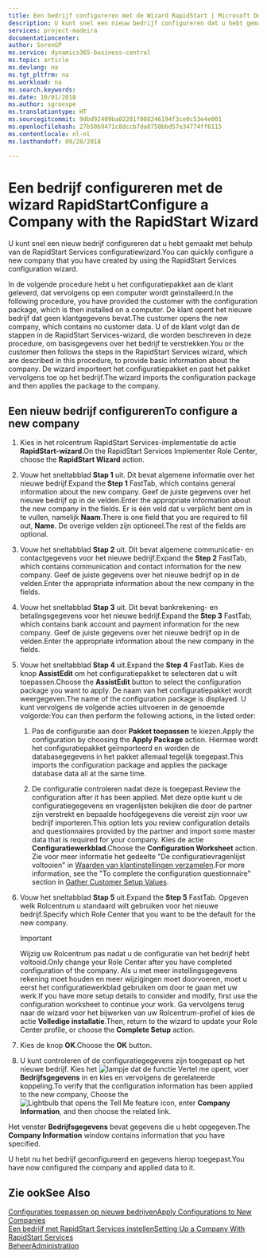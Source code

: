 ```yaml
---
title: Een bedrijf configureren met de Wizard RapidStart | Microsoft Docs
description: U kunt snel een nieuw bedrijf configureren dat u hebt gemaakt met behulp van de RapidStart Services configuratiewizard.
services: project-madeira
documentationcenter: 
author: SorenGP
ms.service: dynamics365-business-central
ms.topic: article
ms.devlang: na
ms.tgt_pltfrm: na
ms.workload: na
ms.search.keywords: 
ms.date: 10/01/2018
ms.author: sgroespe
ms.translationtype: HT
ms.sourcegitcommit: 9dbd92409ba02281f008246194f3ce0c53e4e001
ms.openlocfilehash: 27b50b9471c8dccb7da8750bbd57e34774ff6115
ms.contentlocale: nl-nl
ms.lasthandoff: 09/28/2018

---
```

# <a name="configure-a-company-with-the-rapidstart-wizard"></a><span data-ttu-id="65aac-103">Een bedrijf configureren met de wizard RapidStart</span><span class="sxs-lookup"><span data-stu-id="65aac-103">Configure a Company with the RapidStart Wizard</span></span>
<span data-ttu-id="65aac-104">U kunt snel een nieuw bedrijf configureren dat u hebt gemaakt met behulp van de RapidStart Services configuratiewizard.</span><span class="sxs-lookup"><span data-stu-id="65aac-104">You can quickly configure a new company that you have created by using the RapidStart Services configuration wizard.</span></span>

<span data-ttu-id="65aac-105">In de volgende procedure hebt u het configuratiepakket aan de klant geleverd, dat vervolgens op een computer wordt geïnstalleerd.</span><span class="sxs-lookup"><span data-stu-id="65aac-105">In the following procedure, you have provided the customer with the configuration package, which is then installed on a computer.</span></span> <span data-ttu-id="65aac-106">De klant opent het nieuwe bedrijf dat geen klantgegevens bevat.</span><span class="sxs-lookup"><span data-stu-id="65aac-106">The customer opens the new company, which contains no customer data.</span></span> <span data-ttu-id="65aac-107">U of de klant volgt dan de stappen in de RapidStart Services-wizard, die worden beschreven in deze procedure, om basisgegevens over het bedrijf te verstrekken.</span><span class="sxs-lookup"><span data-stu-id="65aac-107">You or the customer then follows the steps in the RapidStart Services wizard, which are described in this procedure, to provide basic information about the company.</span></span> <span data-ttu-id="65aac-108">De wizard importeert het configuratiepakket en past het pakket vervolgens toe op het bedrijf.</span><span class="sxs-lookup"><span data-stu-id="65aac-108">The wizard imports the configuration package and then applies the package to the company.</span></span>  

## <a name="to-configure-a-new-company"></a><span data-ttu-id="65aac-109">Een nieuw bedrijf configureren</span><span class="sxs-lookup"><span data-stu-id="65aac-109">To configure a new company</span></span>  
1. <span data-ttu-id="65aac-110">Kies in het rolcentrum RapidStart Services-implementatie de actie **RapidStart-wizard**.</span><span class="sxs-lookup"><span data-stu-id="65aac-110">On the RapidStart Services Implementer Role Center, choose the **RapidStart Wizard** action.</span></span>  
2. <span data-ttu-id="65aac-111">Vouw het sneltabblad **Stap 1** uit. Dit bevat algemene informatie over het nieuwe bedrijf.</span><span class="sxs-lookup"><span data-stu-id="65aac-111">Expand the **Step 1** FastTab, which contains general information about the new company.</span></span> <span data-ttu-id="65aac-112">Geef de juiste gegevens over het nieuwe bedrijf op in de velden.</span><span class="sxs-lookup"><span data-stu-id="65aac-112">Enter the appropriate information about the new company in the fields.</span></span> <span data-ttu-id="65aac-113">Er is één veld dat u verplicht bent om in te vullen, namelijk **Naam**.</span><span class="sxs-lookup"><span data-stu-id="65aac-113">There is one field that you are required to fill out, **Name**.</span></span> <span data-ttu-id="65aac-114">De overige velden zijn optioneel.</span><span class="sxs-lookup"><span data-stu-id="65aac-114">The rest of the fields are optional.</span></span>  
3. <span data-ttu-id="65aac-115">Vouw het sneltabblad **Stap 2** uit. Dit bevat algemene communicatie- en contactgegevens voor het nieuwe bedrijf.</span><span class="sxs-lookup"><span data-stu-id="65aac-115">Expand the **Step 2** FastTab, which contains communication and contact information for the new company.</span></span> <span data-ttu-id="65aac-116">Geef de juiste gegevens over het nieuwe bedrijf op in de velden.</span><span class="sxs-lookup"><span data-stu-id="65aac-116">Enter the appropriate information about the new company in the fields.</span></span>
4. <span data-ttu-id="65aac-117">Vouw het sneltabblad **Stap 3** uit. Dit bevat bankrekening- en betalingsgegevens voor het nieuwe bedrijf.</span><span class="sxs-lookup"><span data-stu-id="65aac-117">Expand the **Step 3** FastTab, which contains bank account and payment information for the new company.</span></span> <span data-ttu-id="65aac-118">Geef de juiste gegevens over het nieuwe bedrijf op in de velden.</span><span class="sxs-lookup"><span data-stu-id="65aac-118">Enter the appropriate information about the new company in the fields.</span></span>  
5. <span data-ttu-id="65aac-119">Vouw het sneltabblad **Stap 4** uit.</span><span class="sxs-lookup"><span data-stu-id="65aac-119">Expand the **Step 4** FastTab.</span></span> <span data-ttu-id="65aac-120">Kies de knop **AssistEdit** om het configuratiepakket te selecteren dat u wilt toepassen.</span><span class="sxs-lookup"><span data-stu-id="65aac-120">Choose the **AssistEdit** button to select the configuration package you want to apply.</span></span> <span data-ttu-id="65aac-121">De naam van het configuratiepakket wordt weergegeven.</span><span class="sxs-lookup"><span data-stu-id="65aac-121">The name of the configuration package is displayed.</span></span> <span data-ttu-id="65aac-122">U kunt vervolgens de volgende acties uitvoeren in de genoemde volgorde:</span><span class="sxs-lookup"><span data-stu-id="65aac-122">You can then perform the following actions, in the listed order:</span></span>  

    1. <span data-ttu-id="65aac-123">Pas de configuratie aan door **Pakket toepassen** te kiezen.</span><span class="sxs-lookup"><span data-stu-id="65aac-123">Apply the configuration by choosing the **Apply Package** action.</span></span> <span data-ttu-id="65aac-124">Hiermee wordt het configuratiepakket geïmporteerd en worden de databasegegevens in het pakket allemaal tegelijk toegepast.</span><span class="sxs-lookup"><span data-stu-id="65aac-124">This imports the configuration package and applies the package database data all at the same time.</span></span>  

    2. <span data-ttu-id="65aac-125">De configuratie controleren nadat deze is toegepast.</span><span class="sxs-lookup"><span data-stu-id="65aac-125">Review the configuration after it has been applied.</span></span> <span data-ttu-id="65aac-126">Met deze optie kunt u de configuratiegegevens en vragenlijsten bekijken die door de partner zijn verstrekt en bepaalde hoofdgegevens die vereist zijn voor uw bedrijf importeren.</span><span class="sxs-lookup"><span data-stu-id="65aac-126">This option lets you review configuration details and questionnaires provided by the partner and import some master data that is required for your company.</span></span> <span data-ttu-id="65aac-127">Kies de actie **Configuratiewerkblad**.</span><span class="sxs-lookup"><span data-stu-id="65aac-127">Choose the **Configuration Worksheet** action.</span></span> <span data-ttu-id="65aac-128">Zie voor meer informatie het gedeelte "De configuratievragenlijst voltooien" in [Waarden van klantinstellingen verzamelen](admin-gather-customer-setup-values.md).</span><span class="sxs-lookup"><span data-stu-id="65aac-128">For more information, see the "To complete the configuration questionnaire" section in [Gather Customer Setup Values](admin-gather-customer-setup-values.md).</span></span>  

6. <span data-ttu-id="65aac-129">Vouw het sneltabblad **Stap 5** uit.</span><span class="sxs-lookup"><span data-stu-id="65aac-129">Expand the **Step 5** FastTab.</span></span> <span data-ttu-id="65aac-130">Opgeven welk Rolcentrum u standaard wilt gebruiken voor het nieuwe bedrijf.</span><span class="sxs-lookup"><span data-stu-id="65aac-130">Specify which Role Center that you want to be the default for the new company.</span></span>  

    > [!IMPORTANT]  
    >  <span data-ttu-id="65aac-131">Wijzig uw Rolcentrum pas nadat u de configuratie van het bedrijf hebt voltooid.</span><span class="sxs-lookup"><span data-stu-id="65aac-131">Only change your Role Center after you have completed configuration of the company.</span></span> <span data-ttu-id="65aac-132">Als u met meer instellingsgegevens rekening moet houden en meer wijzigingen moet doorvoeren, moet u eerst het configuratiewerkblad gebruiken om door te gaan met uw werk.</span><span class="sxs-lookup"><span data-stu-id="65aac-132">If you have more setup details to consider and modify, first use the configuration worksheet to continue your work.</span></span> <span data-ttu-id="65aac-133">Ga vervolgens terug naar de wizard voor het bijwerken van uw Rolcentrum-profiel of kies de actie **Volledige installatie**.</span><span class="sxs-lookup"><span data-stu-id="65aac-133">Then, return to the wizard to update your Role Center profile, or choose the **Complete Setup** action.</span></span>

7. <span data-ttu-id="65aac-134">Kies de knop **OK**.</span><span class="sxs-lookup"><span data-stu-id="65aac-134">Choose the **OK** button.</span></span>  
8. <span data-ttu-id="65aac-135">U kunt controleren of de configuratiegegevens zijn toegepast op het nieuwe bedrijf. Kies het ![lampje dat de functie Vertel me opent](media/ui-search/search_small.png "pictogram Vertel me wat u wilt doen"), voer **Bedrijfsgegevens** in en kies en vervolgens de gerelateerde koppeling.</span><span class="sxs-lookup"><span data-stu-id="65aac-135">To verify that the configuration information has been applied to the new company, Choose the ![Lightbulb that opens the Tell Me feature](media/ui-search/search_small.png "Tell me what you want to do") icon, enter **Company Information**, and then choose the related link.</span></span>

<span data-ttu-id="65aac-136">Het venster **Bedrijfsgegevens** bevat gegevens die u hebt opgegeven.</span><span class="sxs-lookup"><span data-stu-id="65aac-136">The **Company Information** window contains information that you have specified.</span></span>   

<span data-ttu-id="65aac-137">U hebt nu het bedrijf geconfigureerd en gegevens hierop toegepast.</span><span class="sxs-lookup"><span data-stu-id="65aac-137">You have now configured the company and applied data to it.</span></span>  

## <a name="see-also"></a><span data-ttu-id="65aac-138">Zie ook</span><span class="sxs-lookup"><span data-stu-id="65aac-138">See Also</span></span>  
[<span data-ttu-id="65aac-139">Configuraties toepassen op nieuwe bedrijven</span><span class="sxs-lookup"><span data-stu-id="65aac-139">Apply Configurations to New Companies</span></span>](admin-apply-configuration-to-new-companies.md)  
[<span data-ttu-id="65aac-140">Een bedrijf met RapidStart Services instellen</span><span class="sxs-lookup"><span data-stu-id="65aac-140">Setting Up a Company With RapidStart Services</span></span>](admin-set-up-a-company-with-rapidstart.md)  
[<span data-ttu-id="65aac-141">Beheer</span><span class="sxs-lookup"><span data-stu-id="65aac-141">Administration</span></span>](admin-setup-and-administration.md)

